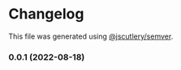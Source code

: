 # Changelog

This file was generated using [@jscutlery/semver](https://github.com/jscutlery/semver).

### 0.0.1 (2022-08-18)
